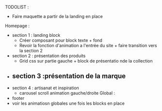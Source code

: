 TODOLIST : 

- Faire maquette a partir de la landing en place

Homepage : 
- section 1 : landing block 
  - Créer composant pour block texte + fond
  - Revoir la fonction d'animation a l'entrée du site + faire transition vers la section 2
- section 2 : présentation des produits
  - Grid css sur partie gauche + block de présentatio nde la collection 
- section 3  :présentation de la marque
  -  
- section 4 : artisanat et inspiration
  - carousel scroll animation gauche/droite
Global : 
- footer
- voir les animatiosn globales une fois les blocks en place

